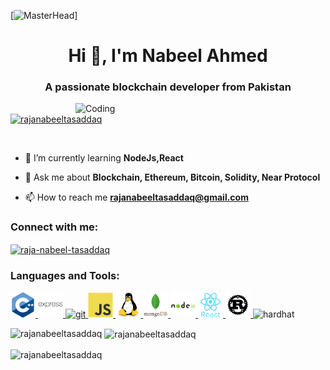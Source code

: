 [![MasterHead](https://super-news.info/it/wp-content/uploads/sites/9/2021/08/Blockchain-cose-come-funziona-e-quali-applicazioni.jpg)]
<h1 align="center">Hi 👋, I'm Nabeel Ahmed</h1>
<h3 align="center">A passionate blockchain developer from Pakistan</h3>

<img align="right" alt="Coding" width="400" src="https://cdn.dribbble.com/users/1774872/screenshots/5477893/tachyon-2-dr.gif">
<p align="left"> <a href="https://github.com/ryo-ma/github-profile-trophy"><img src="https://github-profile-trophy.vercel.app/?username=rajanabeeltasaddaq" alt="rajanabeeltasaddaq" /></a> </p>

<p align="left"> <a href="https://twitter.com/" target="blank"><img src="https://img.shields.io/twitter/follow/?logo=twitter&style=for-the-badge" alt="" /></a> </p>

- 🌱 I’m currently learning **NodeJs,React**

- 💬 Ask me about **Blockchain, Ethereum, Bitcoin, Solidity, Near Protocol**

- 📫 How to reach me **rajanabeeltasaddaq@gmail.com**

<h3 align="left">Connect with me:</h3>
<p align="left">
<a href="https://linkedin.com/in/raja-nabeel-tasaddaq" target="blank"><img align="center" src="https://raw.githubusercontent.com/rahuldkjain/github-profile-readme-generator/master/src/images/icons/Social/linked-in-alt.svg" alt="raja-nabeel-tasaddaq" height="30" width="40" /></a>
</p>

<h3 align="left">Languages and Tools:</h3>
<p align="left"> <a href="https://www.w3schools.com/cpp/" target="_blank" rel="noreferrer"> <img src="https://raw.githubusercontent.com/devicons/devicon/master/icons/cplusplus/cplusplus-original.svg" alt="cplusplus" width="40" height="40"/> </a> <a href="https://expressjs.com" target="_blank" rel="noreferrer"> <img src="https://raw.githubusercontent.com/devicons/devicon/master/icons/express/express-original-wordmark.svg" alt="express" width="40" height="40"/> </a> <a href="https://git-scm.com/" target="_blank" rel="noreferrer"> <img src="https://www.vectorlogo.zone/logos/git-scm/git-scm-icon.svg" alt="git" width="40" height="40"/> </a> <a href="https://developer.mozilla.org/en-US/docs/Web/JavaScript" target="_blank" rel="noreferrer"> <img src="https://raw.githubusercontent.com/devicons/devicon/master/icons/javascript/javascript-original.svg" alt="javascript" width="40" height="40"/> </a> <a href="https://www.linux.org/" target="_blank" rel="noreferrer"> <img src="https://raw.githubusercontent.com/devicons/devicon/master/icons/linux/linux-original.svg" alt="linux" width="40" height="40"/> </a> <a href="https://www.mongodb.com/" target="_blank" rel="noreferrer"> <img src="https://raw.githubusercontent.com/devicons/devicon/master/icons/mongodb/mongodb-original-wordmark.svg" alt="mongodb" width="40" height="40"/> </a> <a href="https://nodejs.org" target="_blank" rel="noreferrer"> <img src="https://raw.githubusercontent.com/devicons/devicon/master/icons/nodejs/nodejs-original-wordmark.svg" alt="nodejs" width="40" height="40"/> </a> <a href="https://reactjs.org/" target="_blank" rel="noreferrer"> <img src="https://raw.githubusercontent.com/devicons/devicon/master/icons/react/react-original-wordmark.svg" alt="react" width="40" height="40"/> </a> <a href="https://www.rust-lang.org" target="_blank" rel="noreferrer"> <img src="https://raw.githubusercontent.com/devicons/devicon/master/icons/rust/rust-plain.svg" alt="rust" width="40" height="40"/> </a><img src="https://seeklogo.com/images/H/hardhat-logo-888739EBB4-seeklogo.com.png" alt="hardhat" width="40" height="40"/> </p>

<p><img align="left" src="https://github-readme-stats.vercel.app/api/top-langs?username=rajanabeeltasaddaq&show_icons=true&locale=en&layout=compact" alt="rajanabeeltasaddaq" /></p>

<p>&nbsp;<img align="center" src="https://github-readme-stats.vercel.app/api?username=rajanabeeltasaddaq&show_icons=true&locale=en" alt="rajanabeeltasaddaq" /></p>

<p><img align="center" src="https://github-readme-streak-stats.herokuapp.com/?user=rajanabeeltasaddaq&" alt="rajanabeeltasaddaq" /></p>
